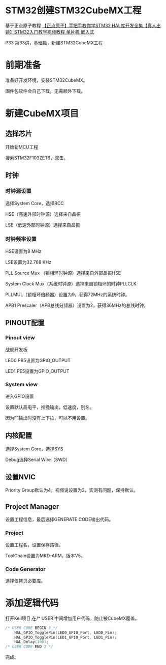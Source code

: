 # STM32创建STM32CubeMX工程

基于正点原子教程
[【正点原子】手把手教你学STM32 HAL库开发全集【真人出镜】STM32入门教学视频教程 单片机 嵌入式](https://www.bilibili.com/video/BV1bv4y1R7dp?p=33&vd_source=3d7a183ebd9d40fbac41c2a6e4f25f74)

P33 第33讲，基础篇，新建STM32CubeMX工程

# 前期准备

准备好开发环境，安装STM32CubeMX。

固件包软件会自己下载，无需额外下载。


# 新建CubeMX项目

## 选择芯片

开始新MCU工程

搜索STM32F103ZET6，双击。

## 时钟

### 时钟源设置

选择System Core，选择RCC

HSE（高速外部时钟源）选择来自晶振

LSE（低速外部时钟源）选择来自晶振

### 时钟频率设置

HSE设置为8 MHz

LSE设置为32.768 KHz

PLL Source Mux （锁相环时钟源）选择来自外部晶振HSE

System Clock Mux（系统时钟源）选择来自锁相环的时钟PLLCLK

PLLMUL（锁相环倍频器）设置为9，获得72MHz的系统时钟。

APB1 Prescaler（APB总线分频器）设置为2，获得36MHz的总线时钟。


## PINOUT配置

### Pinout view

战舰开发板

LED0 PB5设置为GPIO_OUTPUT

LED1 PE5设置为GPIO_OUTPUT

### System view

进入GPIO设置

设置默认高电平，推挽输出，低速度，别名。

因为F1输出时没有上下拉，可以不用设置。

## 内核配置

选择System Core，选择SYS

Debug选择Serial Wire（SWD）

## 设置NVIC

Priority Group默认为4，视频说设置为2，实测有问题，保持默认。

## Project Manager

设置工程信息，最后选择GENERATE CODE输出代码。

### Project

设置工程名，设置保存路径。

ToolChain设置为MKD-ARM，版本V5。

### Code Generator

选择仅拷贝必要库。


# 添加逻辑代码

打开Keil项目,在/* USER 中间增加用户代码，防止被CubeMX覆盖。

```c
/* USER CODE BEGIN 3 */
    HAL_GPIO_TogglePin(LED0_GPIO_Port, LED0_Pin);
    HAL_GPIO_TogglePin(LED1_GPIO_Port, LED1_Pin);
    HAL_Delay(100);
/* USER CODE END 3 */
```

完成。